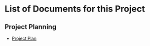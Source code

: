 #  List of Documents for this Project

## Project Planning
- [Project Plan](./documents/project/ProjectPlan.md)